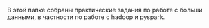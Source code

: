 В этой папке собраны практические задания по работе с больши данными, в частности по работе с hadoop и pyspark.
